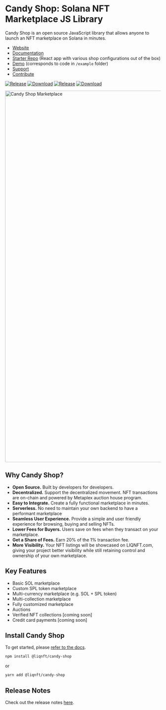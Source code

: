 # Candy Shop: Solana NFT Marketplace JS Library

Candy Shop is an open source JavaScript library that allows anyone to launch an NFT marketplace on Solana in minutes.

- [Website](https://candy.liqnft.com)
- [Documentation](https://liqnft.gitbook.io/docs/candy-shop/)
- [Starter Repo](https://github.com/LIQNFT/candy-machine-v2-with-marketplace) (React app with various shop configurations out of the box)
- [Demo](https://master.d22tqykss69onq.amplifyapp.com/) (corresponds to code in `/example` folder)
- [Support](https://discord.gg/vBBFrRznNK)
- [Contribute](https://github.com/LIQNFT/candy-shop/wiki/Contribute-to-Candy-Shop)

[![Release](https://img.shields.io/npm/v/@liqnft/candy-shop?label=@liqnft/candy-shop&color=blueviolet)](https://github.com/LIQNFT/candy-shop/tags)
[![Download](https://img.shields.io/npm/dm/@liqnft/candy-shop?label=Downloads&color=blueviolet)](https://www.npmjs.com/package/@liqnft/candy-shop)
[![Release](https://img.shields.io/npm/v/@liqnft/candy-shop-sdk?label=@liqnft/candy-shop-sdk&color=yellow)](https://github.com/LIQNFT/candy-shop/tags)
[![Download](https://img.shields.io/npm/dm/@liqnft/candy-shop-sdk?label=Downloads&color=yellow)](https://www.npmjs.com/package/@liqnft/candy-shop-sdk)

<img width="1200" alt="Candy Shop Marketplace" src="https://user-images.githubusercontent.com/89616076/160229442-30f59d07-cd33-4b7d-8798-424013731f47.png">

## Why Candy Shop?
- **Open Source.** Built by developers for developers. 
- **Decentralized.** Support the decentralized movement. NFT transactions are on-chain and powered by Metaplex auction house program.
- **Easy to Integrate.** Create a fully functional marketplace in minutes.
- **Serverless.** No need to maintain your own backend to have a performant marketplace
- **Seamless User Experience.** Provide a simple and user friendly experience for browsing, buying and selling NFTs.
- **Lower Fees for Buyers.** Users save on fees when they transact on your marketplace.
- **Get a Share of Fees.** Earn 20% of the 1% transaction fee.
- **More Visibility.** Your NFT listings will be showcased on LIQNFT.com, giving your project better visibility while still retaining control and ownership of your own marketplace.

## Key Features
- Basic SOL marketplace
- Custom SPL token marketplace
- Multi-currency marketplace (e.g. SOL + SPL token)
- Multi-collection marketplace 
- Fully customized marketplace
- Auctions
- Verified NFT collections [coming soon]
- Credit card payments [coming soon]

## Install Candy Shop

To get started, please [refer to the docs](https://liqnft.gitbook.io/docs/candy-shop/getting-started).

```bash
npm install @liqnft/candy-shop
```

or

```bash
yarn add @liqnft/candy-shop
```

## Release Notes

Check out the release notes [here](https://github.com/LIQNFT/candy-shop/tags).
